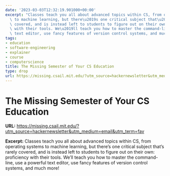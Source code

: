 ```yaml
---
date: '2023-03-03T12:32:19.901000+00:00'
excerpt: "Classes teach you all about advanced topics within CS, from operating systems\
  \ to machine learning, but there\u2019s one critical subject that\u2019s rarely\
  \ covered, and is instead left to students to figure out on their own: proficiency\
  \ with their tools. We\u2019ll teach you how to master the command-line, use a powerful\
  \ text editor, use fancy features of version control systems, and much more!"
tags:
- education
- software-engineering
- explainer
- course
- computerscience
title: The Missing Semester of Your CS Education
type: drop
url: https://missing.csail.mit.edu/?utm_source=hackernewsletter&utm_medium=email&utm_term=fav
---
```


# The Missing Semester of Your CS Education

**URL:** https://missing.csail.mit.edu/?utm_source=hackernewsletter&utm_medium=email&utm_term=fav

**Excerpt:** Classes teach you all about advanced topics within CS, from operating systems to machine learning, but there’s one critical subject that’s rarely covered, and is instead left to students to figure out on their own: proficiency with their tools. We’ll teach you how to master the command-line, use a powerful text editor, use fancy features of version control systems, and much more!
